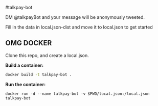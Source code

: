 #talkpay-bot

DM @talkpayBot and your message will be anonymously tweeted.

Fill in the data in local.json-dist and move it to local.json to get started

## OMG DOCKER

Clone this repo, and create a local.json.

**Build a container:**

```bash
docker build -t talkpay-bot .
```

**Run the container:**
```
docker run -d --name talkpay-bot -v $PWD/local.json:/local.json talkpay-bot
```
